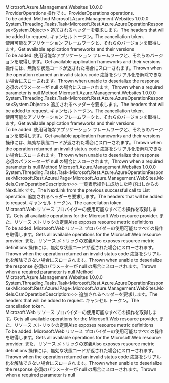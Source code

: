 <Type Name="IProviderOperations" FullName="Microsoft.Azure.Management.WebSites.IProviderOperations">
  <TypeSignature Language="C#" Value="public interface IProviderOperations" />
  <TypeSignature Language="ILAsm" Value=".class public interface auto ansi abstract IProviderOperations" />
  <TypeSignature Language="DocId" Value="T:Microsoft.Azure.Management.WebSites.IProviderOperations" />
  <TypeSignature Language="VB.NET" Value="Public Interface IProviderOperations" />
  <TypeSignature Language="F#" Value="type IProviderOperations = interface" />
  <AssemblyInfo>
    <AssemblyName>Microsoft.Azure.Management.Websites</AssemblyName>
    <AssemblyVersion>1.0.0.0</AssemblyVersion>
  </AssemblyInfo>
  <Interfaces />
  <Docs>
    <summary>
            <span data-ttu-id="e82b0-101">ProviderOperations 操作です。</span><span class="sxs-lookup"><span data-stu-id="e82b0-101">ProviderOperations operations.</span></span>
            </summary>
    <remarks>To be added.</remarks>
  </Docs>
  <Members>
    <Member MemberName="GetAvailableStacksOnPremWithHttpMessagesAsync">
      <MemberSignature Language="C#" Value="public System.Threading.Tasks.Task&lt;Microsoft.Rest.Azure.AzureOperationResponse&lt;object&gt;&gt; GetAvailableStacksOnPremWithHttpMessagesAsync (System.Collections.Generic.Dictionary&lt;string,System.Collections.Generic.List&lt;string&gt;&gt; customHeaders = null, System.Threading.CancellationToken cancellationToken = null);" />
      <MemberSignature Language="ILAsm" Value=".method public hidebysig newslot virtual instance class System.Threading.Tasks.Task`1&lt;class Microsoft.Rest.Azure.AzureOperationResponse`1&lt;object&gt;&gt; GetAvailableStacksOnPremWithHttpMessagesAsync(class System.Collections.Generic.Dictionary`2&lt;string, class System.Collections.Generic.List`1&lt;string&gt;&gt; customHeaders, valuetype System.Threading.CancellationToken cancellationToken) cil managed" />
      <MemberSignature Language="DocId" Value="M:Microsoft.Azure.Management.WebSites.IProviderOperations.GetAvailableStacksOnPremWithHttpMessagesAsync(System.Collections.Generic.Dictionary{System.String,System.Collections.Generic.List{System.String}},System.Threading.CancellationToken)" />
      <MemberSignature Language="F#" Value="abstract member GetAvailableStacksOnPremWithHttpMessagesAsync : System.Collections.Generic.Dictionary&lt;string, System.Collections.Generic.List&lt;string&gt;&gt; * System.Threading.CancellationToken -&gt; System.Threading.Tasks.Task&lt;Microsoft.Rest.Azure.AzureOperationResponse&lt;obj&gt;&gt;" Usage="iProviderOperations.GetAvailableStacksOnPremWithHttpMessagesAsync (customHeaders, cancellationToken)" />
      <MemberType>Method</MemberType>
      <AssemblyInfo>
        <AssemblyName>Microsoft.Azure.Management.Websites</AssemblyName>
        <AssemblyVersion>1.0.0.0</AssemblyVersion>
      </AssemblyInfo>
      <ReturnValue>
        <ReturnType>System.Threading.Tasks.Task&lt;Microsoft.Rest.Azure.AzureOperationResponse&lt;System.Object&gt;&gt;</ReturnType>
      </ReturnValue>
      <Parameters>
        <Parameter Name="customHeaders" Type="System.Collections.Generic.Dictionary&lt;System.String,System.Collections.Generic.List&lt;System.String&gt;&gt;" />
        <Parameter Name="cancellationToken" Type="System.Threading.CancellationToken" />
      </Parameters>
      <Docs>
        <param name="customHeaders">
            <span data-ttu-id="e82b0-102">追加されるヘッダーを要求します。</span><span class="sxs-lookup"><span data-stu-id="e82b0-102">The headers that will be added to request.</span></span>
            </param>
        <param name="cancellationToken">
            <span data-ttu-id="e82b0-103">キャンセル トークン。</span><span class="sxs-lookup"><span data-stu-id="e82b0-103">The cancellation token.</span></span>
            </param>
        <summary>
            <span data-ttu-id="e82b0-104">使用可能なアプリケーション フレームワークと、それらのバージョンを取得します。</span><span class="sxs-lookup"><span data-stu-id="e82b0-104">Get available application frameworks and their versions</span></span>
            </summary>
        <returns>To be added.</returns>
        <remarks>
            <span data-ttu-id="e82b0-105">使用可能なアプリケーション フレームワークと、それらのバージョンを取得します。</span><span class="sxs-lookup"><span data-stu-id="e82b0-105">Get available application frameworks and their versions</span></span>
            </remarks>
        <exception cref="T:Microsoft.Rest.Azure.CloudException">
            <span data-ttu-id="e82b0-106">操作には、無効な状態コードが返された場合にスローされます。</span><span class="sxs-lookup"><span data-stu-id="e82b0-106">Thrown when the operation returned an invalid status code</span></span>
            </exception>
        <exception cref="T:Microsoft.Rest.SerializationException">
            <span data-ttu-id="e82b0-107">応答をシリアル化を解除できない場合にスローされます。</span><span class="sxs-lookup"><span data-stu-id="e82b0-107">Thrown when unable to deserialize the response</span></span>
            </exception>
        <exception cref="T:Microsoft.Rest.ValidationException">
            <span data-ttu-id="e82b0-108">必須のパラメーターが null の場合にスローされます。</span><span class="sxs-lookup"><span data-stu-id="e82b0-108">Thrown when a required parameter is null</span></span>
            </exception>
      </Docs>
    </Member>
    <Member MemberName="GetAvailableStacksWithHttpMessagesAsync">
      <MemberSignature Language="C#" Value="public System.Threading.Tasks.Task&lt;Microsoft.Rest.Azure.AzureOperationResponse&lt;object&gt;&gt; GetAvailableStacksWithHttpMessagesAsync (System.Collections.Generic.Dictionary&lt;string,System.Collections.Generic.List&lt;string&gt;&gt; customHeaders = null, System.Threading.CancellationToken cancellationToken = null);" />
      <MemberSignature Language="ILAsm" Value=".method public hidebysig newslot virtual instance class System.Threading.Tasks.Task`1&lt;class Microsoft.Rest.Azure.AzureOperationResponse`1&lt;object&gt;&gt; GetAvailableStacksWithHttpMessagesAsync(class System.Collections.Generic.Dictionary`2&lt;string, class System.Collections.Generic.List`1&lt;string&gt;&gt; customHeaders, valuetype System.Threading.CancellationToken cancellationToken) cil managed" />
      <MemberSignature Language="DocId" Value="M:Microsoft.Azure.Management.WebSites.IProviderOperations.GetAvailableStacksWithHttpMessagesAsync(System.Collections.Generic.Dictionary{System.String,System.Collections.Generic.List{System.String}},System.Threading.CancellationToken)" />
      <MemberSignature Language="F#" Value="abstract member GetAvailableStacksWithHttpMessagesAsync : System.Collections.Generic.Dictionary&lt;string, System.Collections.Generic.List&lt;string&gt;&gt; * System.Threading.CancellationToken -&gt; System.Threading.Tasks.Task&lt;Microsoft.Rest.Azure.AzureOperationResponse&lt;obj&gt;&gt;" Usage="iProviderOperations.GetAvailableStacksWithHttpMessagesAsync (customHeaders, cancellationToken)" />
      <MemberType>Method</MemberType>
      <AssemblyInfo>
        <AssemblyName>Microsoft.Azure.Management.Websites</AssemblyName>
        <AssemblyVersion>1.0.0.0</AssemblyVersion>
      </AssemblyInfo>
      <ReturnValue>
        <ReturnType>System.Threading.Tasks.Task&lt;Microsoft.Rest.Azure.AzureOperationResponse&lt;System.Object&gt;&gt;</ReturnType>
      </ReturnValue>
      <Parameters>
        <Parameter Name="customHeaders" Type="System.Collections.Generic.Dictionary&lt;System.String,System.Collections.Generic.List&lt;System.String&gt;&gt;" />
        <Parameter Name="cancellationToken" Type="System.Threading.CancellationToken" />
      </Parameters>
      <Docs>
        <param name="customHeaders">
            <span data-ttu-id="e82b0-109">追加されるヘッダーを要求します。</span><span class="sxs-lookup"><span data-stu-id="e82b0-109">The headers that will be added to request.</span></span>
            </param>
        <param name="cancellationToken">
            <span data-ttu-id="e82b0-110">キャンセル トークン。</span><span class="sxs-lookup"><span data-stu-id="e82b0-110">The cancellation token.</span></span>
            </param>
        <summary>
            <span data-ttu-id="e82b0-111">使用可能なアプリケーション フレームワークと、それらのバージョンを取得します。</span><span class="sxs-lookup"><span data-stu-id="e82b0-111">Get available application frameworks and their versions</span></span>
            </summary>
        <returns>To be added.</returns>
        <remarks>
            <span data-ttu-id="e82b0-112">使用可能なアプリケーション フレームワークと、それらのバージョンを取得します。</span><span class="sxs-lookup"><span data-stu-id="e82b0-112">Get available application frameworks and their versions</span></span>
            </remarks>
        <exception cref="T:Microsoft.Rest.Azure.CloudException">
            <span data-ttu-id="e82b0-113">操作には、無効な状態コードが返された場合にスローされます。</span><span class="sxs-lookup"><span data-stu-id="e82b0-113">Thrown when the operation returned an invalid status code</span></span>
            </exception>
        <exception cref="T:Microsoft.Rest.SerializationException">
            <span data-ttu-id="e82b0-114">応答をシリアル化を解除できない場合にスローされます。</span><span class="sxs-lookup"><span data-stu-id="e82b0-114">Thrown when unable to deserialize the response</span></span>
            </exception>
        <exception cref="T:Microsoft.Rest.ValidationException">
            <span data-ttu-id="e82b0-115">必須のパラメーターが null の場合にスローされます。</span><span class="sxs-lookup"><span data-stu-id="e82b0-115">Thrown when a required parameter is null</span></span>
            </exception>
      </Docs>
    </Member>
    <Member MemberName="ListOperationsNextWithHttpMessagesAsync">
      <MemberSignature Language="C#" Value="public System.Threading.Tasks.Task&lt;Microsoft.Rest.Azure.AzureOperationResponse&lt;Microsoft.Rest.Azure.IPage&lt;Microsoft.Azure.Management.WebSites.Models.CsmOperationDescription&gt;&gt;&gt; ListOperationsNextWithHttpMessagesAsync (string nextPageLink, System.Collections.Generic.Dictionary&lt;string,System.Collections.Generic.List&lt;string&gt;&gt; customHeaders = null, System.Threading.CancellationToken cancellationToken = null);" />
      <MemberSignature Language="ILAsm" Value=".method public hidebysig newslot virtual instance class System.Threading.Tasks.Task`1&lt;class Microsoft.Rest.Azure.AzureOperationResponse`1&lt;class Microsoft.Rest.Azure.IPage`1&lt;class Microsoft.Azure.Management.WebSites.Models.CsmOperationDescription&gt;&gt;&gt; ListOperationsNextWithHttpMessagesAsync(string nextPageLink, class System.Collections.Generic.Dictionary`2&lt;string, class System.Collections.Generic.List`1&lt;string&gt;&gt; customHeaders, valuetype System.Threading.CancellationToken cancellationToken) cil managed" />
      <MemberSignature Language="DocId" Value="M:Microsoft.Azure.Management.WebSites.IProviderOperations.ListOperationsNextWithHttpMessagesAsync(System.String,System.Collections.Generic.Dictionary{System.String,System.Collections.Generic.List{System.String}},System.Threading.CancellationToken)" />
      <MemberSignature Language="F#" Value="abstract member ListOperationsNextWithHttpMessagesAsync : string * System.Collections.Generic.Dictionary&lt;string, System.Collections.Generic.List&lt;string&gt;&gt; * System.Threading.CancellationToken -&gt; System.Threading.Tasks.Task&lt;Microsoft.Rest.Azure.AzureOperationResponse&lt;Microsoft.Rest.Azure.IPage&lt;Microsoft.Azure.Management.WebSites.Models.CsmOperationDescription&gt;&gt;&gt;" Usage="iProviderOperations.ListOperationsNextWithHttpMessagesAsync (nextPageLink, customHeaders, cancellationToken)" />
      <MemberType>Method</MemberType>
      <AssemblyInfo>
        <AssemblyName>Microsoft.Azure.Management.Websites</AssemblyName>
        <AssemblyVersion>1.0.0.0</AssemblyVersion>
      </AssemblyInfo>
      <ReturnValue>
        <ReturnType>System.Threading.Tasks.Task&lt;Microsoft.Rest.Azure.AzureOperationResponse&lt;Microsoft.Rest.Azure.IPage&lt;Microsoft.Azure.Management.WebSites.Models.CsmOperationDescription&gt;&gt;&gt;</ReturnType>
      </ReturnValue>
      <Parameters>
        <Parameter Name="nextPageLink" Type="System.String" />
        <Parameter Name="customHeaders" Type="System.Collections.Generic.Dictionary&lt;System.String,System.Collections.Generic.List&lt;System.String&gt;&gt;" />
        <Parameter Name="cancellationToken" Type="System.Threading.CancellationToken" />
      </Parameters>
      <Docs>
        <param name="nextPageLink">
            <span data-ttu-id="e82b0-116">一覧表示操作に成功した呼び出しからの NextLink です。</span><span class="sxs-lookup"><span data-stu-id="e82b0-116">The NextLink from the previous successful call to List operation.</span></span>
            </param>
        <param name="customHeaders">
            <span data-ttu-id="e82b0-117">追加されるヘッダーを要求します。</span><span class="sxs-lookup"><span data-stu-id="e82b0-117">The headers that will be added to request.</span></span>
            </param>
        <param name="cancellationToken">
            <span data-ttu-id="e82b0-118">キャンセル トークン。</span><span class="sxs-lookup"><span data-stu-id="e82b0-118">The cancellation token.</span></span>
            </param>
        <summary>
            <span data-ttu-id="e82b0-119">Microsoft.Web リソース プロバイダーの使用可能なすべての操作を取得します。</span><span class="sxs-lookup"><span data-stu-id="e82b0-119">Gets all available operations for the Microsoft.Web resource provider.</span></span> <span data-ttu-id="e82b0-120">また、リソース メトリックの定義</span><span class="sxs-lookup"><span data-stu-id="e82b0-120">Also exposes resource metric definitions</span></span>
            </summary>
        <returns>To be added.</returns>
        <remarks>
            <span data-ttu-id="e82b0-121">Microsoft.Web リソース プロバイダーの使用可能なすべての操作を取得します。</span><span class="sxs-lookup"><span data-stu-id="e82b0-121">Gets all available operations for the Microsoft.Web resource provider.</span></span> <span data-ttu-id="e82b0-122">また、リソース メトリックの定義</span><span class="sxs-lookup"><span data-stu-id="e82b0-122">Also exposes resource metric definitions</span></span>
            </remarks>
        <exception cref="T:Microsoft.Rest.Azure.CloudException">
            <span data-ttu-id="e82b0-123">操作には、無効な状態コードが返された場合にスローされます。</span><span class="sxs-lookup"><span data-stu-id="e82b0-123">Thrown when the operation returned an invalid status code</span></span>
            </exception>
        <exception cref="T:Microsoft.Rest.SerializationException">
            <span data-ttu-id="e82b0-124">応答をシリアル化を解除できない場合にスローされます。</span><span class="sxs-lookup"><span data-stu-id="e82b0-124">Thrown when unable to deserialize the response</span></span>
            </exception>
        <exception cref="T:Microsoft.Rest.ValidationException">
            <span data-ttu-id="e82b0-125">必須のパラメーターが null の場合にスローされます。</span><span class="sxs-lookup"><span data-stu-id="e82b0-125">Thrown when a required parameter is null</span></span>
            </exception>
      </Docs>
    </Member>
    <Member MemberName="ListOperationsWithHttpMessagesAsync">
      <MemberSignature Language="C#" Value="public System.Threading.Tasks.Task&lt;Microsoft.Rest.Azure.AzureOperationResponse&lt;Microsoft.Rest.Azure.IPage&lt;Microsoft.Azure.Management.WebSites.Models.CsmOperationDescription&gt;&gt;&gt; ListOperationsWithHttpMessagesAsync (System.Collections.Generic.Dictionary&lt;string,System.Collections.Generic.List&lt;string&gt;&gt; customHeaders = null, System.Threading.CancellationToken cancellationToken = null);" />
      <MemberSignature Language="ILAsm" Value=".method public hidebysig newslot virtual instance class System.Threading.Tasks.Task`1&lt;class Microsoft.Rest.Azure.AzureOperationResponse`1&lt;class Microsoft.Rest.Azure.IPage`1&lt;class Microsoft.Azure.Management.WebSites.Models.CsmOperationDescription&gt;&gt;&gt; ListOperationsWithHttpMessagesAsync(class System.Collections.Generic.Dictionary`2&lt;string, class System.Collections.Generic.List`1&lt;string&gt;&gt; customHeaders, valuetype System.Threading.CancellationToken cancellationToken) cil managed" />
      <MemberSignature Language="DocId" Value="M:Microsoft.Azure.Management.WebSites.IProviderOperations.ListOperationsWithHttpMessagesAsync(System.Collections.Generic.Dictionary{System.String,System.Collections.Generic.List{System.String}},System.Threading.CancellationToken)" />
      <MemberSignature Language="F#" Value="abstract member ListOperationsWithHttpMessagesAsync : System.Collections.Generic.Dictionary&lt;string, System.Collections.Generic.List&lt;string&gt;&gt; * System.Threading.CancellationToken -&gt; System.Threading.Tasks.Task&lt;Microsoft.Rest.Azure.AzureOperationResponse&lt;Microsoft.Rest.Azure.IPage&lt;Microsoft.Azure.Management.WebSites.Models.CsmOperationDescription&gt;&gt;&gt;" Usage="iProviderOperations.ListOperationsWithHttpMessagesAsync (customHeaders, cancellationToken)" />
      <MemberType>Method</MemberType>
      <AssemblyInfo>
        <AssemblyName>Microsoft.Azure.Management.Websites</AssemblyName>
        <AssemblyVersion>1.0.0.0</AssemblyVersion>
      </AssemblyInfo>
      <ReturnValue>
        <ReturnType>System.Threading.Tasks.Task&lt;Microsoft.Rest.Azure.AzureOperationResponse&lt;Microsoft.Rest.Azure.IPage&lt;Microsoft.Azure.Management.WebSites.Models.CsmOperationDescription&gt;&gt;&gt;</ReturnType>
      </ReturnValue>
      <Parameters>
        <Parameter Name="customHeaders" Type="System.Collections.Generic.Dictionary&lt;System.String,System.Collections.Generic.List&lt;System.String&gt;&gt;" />
        <Parameter Name="cancellationToken" Type="System.Threading.CancellationToken" />
      </Parameters>
      <Docs>
        <param name="customHeaders">
            <span data-ttu-id="e82b0-126">追加されるヘッダーを要求します。</span><span class="sxs-lookup"><span data-stu-id="e82b0-126">The headers that will be added to request.</span></span>
            </param>
        <param name="cancellationToken">
            <span data-ttu-id="e82b0-127">キャンセル トークン。</span><span class="sxs-lookup"><span data-stu-id="e82b0-127">The cancellation token.</span></span>
            </param>
        <summary>
            <span data-ttu-id="e82b0-128">Microsoft.Web リソース プロバイダーの使用可能なすべての操作を取得します。</span><span class="sxs-lookup"><span data-stu-id="e82b0-128">Gets all available operations for the Microsoft.Web resource provider.</span></span> <span data-ttu-id="e82b0-129">また、リソース メトリックの定義</span><span class="sxs-lookup"><span data-stu-id="e82b0-129">Also exposes resource metric definitions</span></span>
            </summary>
        <returns>To be added.</returns>
        <remarks>
            <span data-ttu-id="e82b0-130">Microsoft.Web リソース プロバイダーの使用可能なすべての操作を取得します。</span><span class="sxs-lookup"><span data-stu-id="e82b0-130">Gets all available operations for the Microsoft.Web resource provider.</span></span> <span data-ttu-id="e82b0-131">また、リソース メトリックの定義</span><span class="sxs-lookup"><span data-stu-id="e82b0-131">Also exposes resource metric definitions</span></span>
            </remarks>
        <exception cref="T:Microsoft.Rest.Azure.CloudException">
            <span data-ttu-id="e82b0-132">操作には、無効な状態コードが返された場合にスローされます。</span><span class="sxs-lookup"><span data-stu-id="e82b0-132">Thrown when the operation returned an invalid status code</span></span>
            </exception>
        <exception cref="T:Microsoft.Rest.SerializationException">
            <span data-ttu-id="e82b0-133">応答をシリアル化を解除できない場合にスローされます。</span><span class="sxs-lookup"><span data-stu-id="e82b0-133">Thrown when unable to deserialize the response</span></span>
            </exception>
        <exception cref="T:Microsoft.Rest.ValidationException">
            <span data-ttu-id="e82b0-134">必須のパラメーターが null の場合にスローされます。</span><span class="sxs-lookup"><span data-stu-id="e82b0-134">Thrown when a required parameter is null</span></span>
            </exception>
      </Docs>
    </Member>
  </Members>
</Type>